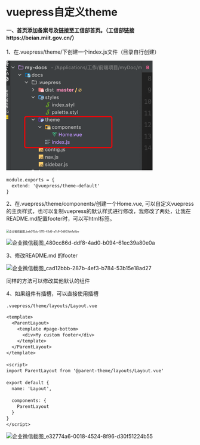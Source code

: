 # vuepress自定义theme

#### 一、首页添加备案号及链接至工信部首页。（工信部链接https://beian.miit.gov.cn/）

1、在.vuepress/theme/下创建一个index.js文件（目录自行创建）

<img src="../image/企业微信截图_6f0cda93-26bc-4390-9f3b-ec51fa30659a.png" alt="企业微信截图_6f0cda93-26bc-4390-9f3b-ec51fa30659a" style="zoom:50%;" />



```
module.exports = {
  extend: '@vuepress/theme-default'
}
```



2、在.vuepress/theme/components/创建一个Home.vue, 可以自定义vuepress的主页样式，也可以复制vuepress的默认样式进行修改，我修改了两处，让我在README.md配置footer时，可以写html标签。

<img src="/Applications/工作/前端项目/myDoc/my-docs/docs/image/企业微信截图_beb015dc-5115-43d6-a7c9-0d603de1a8be.png" alt="企业微信截图_beb015dc-5115-43d6-a7c9-0d603de1a8be" style="zoom:50%;" />

![企业微信截图_480cc86d-ddf8-4ad0-b094-61ec39a80e0a](/Applications/工作/前端项目/myDoc/my-docs/docs/image/企业微信截图_480cc86d-ddf8-4ad0-b094-61ec39a80e0a.png)



3、修改README.md 的footer

![企业微信截图_cad12bbb-287b-4ef3-b784-53b15e18ad27](/Applications/工作/前端项目/myDoc/my-docs/docs/image/企业微信截图_cad12bbb-287b-4ef3-b784-53b15e18ad27.png)

同样的方法可以修改其他默认的组件



4、如果组件有插槽，可以直接使用插槽

`.vuepress/theme/layouts/Layout.vue`

```
<template>
  <ParentLayout>
    <template #page-bottom>
      <div>My custom footer</div>
    </template>
  </ParentLayout>
</template>

<script>
import ParentLayout from '@parent-theme/layouts/Layout.vue'

export default {
  name: 'Layout',

  components: {
    ParentLayout
  }
}
</script>
```

![企业微信截图_e32774a6-0018-4524-8f96-d30f51224b55](/Applications/工作/前端项目/myDoc/my-docs/docs/image/企业微信截图_e32774a6-0018-4524-8f96-d30f51224b55.png)